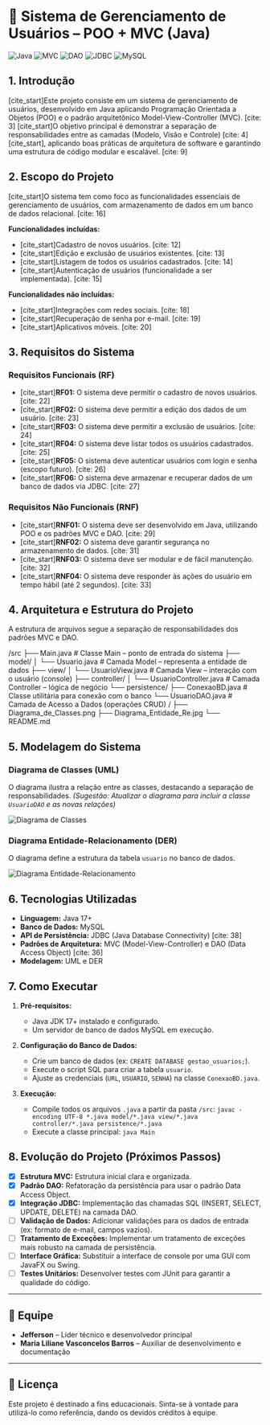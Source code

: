 # 📂 Sistema de Gerenciamento de Usuários – POO + MVC (Java)

![Java](https://img.shields.io/badge/Java-17%2B-blue?style=for-the-badge&logo=java)
![MVC](https://img.shields.io/badge/Pattern-MVC-orange?style=for-the-badge)
![DAO](https://img.shields.io/badge/Pattern-DAO-blueviolet?style=for-the-badge)
![JDBC](https://img.shields.io/badge/Database-JDBC-red?style=for-the-badge)
![MySQL](https://img.shields.io/badge/SGBD-MySQL-blue?style=for-the-badge&logo=mysql)

## 1. Introdução

[cite_start]Este projeto consiste em um sistema de gerenciamento de usuários, desenvolvido em Java aplicando Programação Orientada a Objetos (POO) e o padrão arquitetônico Model-View-Controller (MVC). [cite: 3] [cite_start]O objetivo principal é demonstrar a separação de responsabilidades entre as camadas (Modelo, Visão e Controle) [cite: 4][cite_start], aplicando boas práticas de arquitetura de software e garantindo uma estrutura de código modular e escalável. [cite: 9]

## 2. Escopo do Projeto

[cite_start]O sistema tem como foco as funcionalidades essenciais de gerenciamento de usuários, com armazenamento de dados em um banco de dados relacional. [cite: 16]

**Funcionalidades incluídas:**
* [cite_start]Cadastro de novos usuários. [cite: 12]
* [cite_start]Edição e exclusão de usuários existentes. [cite: 13]
* [cite_start]Listagem de todos os usuários cadastrados. [cite: 14]
* [cite_start]Autenticação de usuários (funcionalidade a ser implementada). [cite: 15]

**Funcionalidades não incluídas:**
* [cite_start]Integrações com redes sociais. [cite: 18]
* [cite_start]Recuperação de senha por e-mail. [cite: 19]
* [cite_start]Aplicativos móveis. [cite: 20]

## 3. Requisitos do Sistema

### Requisitos Funcionais (RF)
* [cite_start]**RF01:** O sistema deve permitir o cadastro de novos usuários. [cite: 22]
* [cite_start]**RF02:** O sistema deve permitir a edição dos dados de um usuário. [cite: 23]
* [cite_start]**RF03:** O sistema deve permitir a exclusão de usuários. [cite: 24]
* [cite_start]**RF04:** O sistema deve listar todos os usuários cadastrados. [cite: 25]
* [cite_start]**RF05:** O sistema deve autenticar usuários com login e senha (escopo futuro). [cite: 26]
* [cite_start]**RF06:** O sistema deve armazenar e recuperar dados de um banco de dados via JDBC. [cite: 27]

### Requisitos Não Funcionais (RNF)
* [cite_start]**RNF01:** O sistema deve ser desenvolvido em Java, utilizando POO e os padrões MVC e DAO. [cite: 29]
* [cite_start]**RNF02:** O sistema deve garantir segurança no armazenamento de dados. [cite: 31]
* [cite_start]**RNF03:** O sistema deve ser modular e de fácil manutenção. [cite: 32]
* [cite_start]**RNF04:** O sistema deve responder às ações do usuário em tempo hábil (até 2 segundos). [cite: 33]

## 4. Arquitetura e Estrutura do Projeto

A estrutura de arquivos segue a separação de responsabilidades dos padrões MVC e DAO.

/src
├── Main.java               # Classe Main – ponto de entrada do sistema
├── model/
│   └── Usuario.java        # Camada Model – representa a entidade de dados
├── view/
│   └── UsuarioView.java    # Camada View – interação com o usuário (console)
├── controller/
│   └── UsuarioController.java # Camada Controller – lógica de negócio
└── persistence/
├── ConexaoBD.java      # Classe utilitária para conexão com o banco
└── UsuarioDAO.java     # Camada de Acesso a Dados (operações CRUD)
/
├── Diagrama_de_Classes.png
├── Diagrama_Entidade_Re.jpg
└── README.md

## 5. Modelagem do Sistema

### Diagrama de Classes (UML)
O diagrama ilustra a relação entre as classes, destacando a separação de responsabilidades.
*(Sugestão: Atualizar o diagrama para incluir a classe `UsuarioDAO` e as novas relações)*

![Diagrama de Classes](./Diagrama_20de_20Classes.png)

### Diagrama Entidade-Relacionamento (DER)
O diagrama define a estrutura da tabela `usuario` no banco de dados.

![Diagrama Entidade-Relacionamento](./Diagrama_20Entidade_Re.jpg)


## 6. Tecnologias Utilizadas
* **Linguagem:** Java 17+
* **Banco de Dados:** MySQL
* **API de Persistência:** JDBC (Java Database Connectivity) [cite: 38]
* **Padrões de Arquitetura:** MVC (Model-View-Controller) e DAO (Data Access Object) [cite: 36]
* **Modelagem:** UML e DER

## 7. Como Executar

1.  **Pré-requisitos:**
    * Java JDK 17+ instalado e configurado.
    * Um servidor de banco de dados MySQL em execução.

2.  **Configuração do Banco de Dados:**
    * Crie um banco de dados (ex: `CREATE DATABASE gestao_usuarios;`).
    * Execute o script SQL para criar a tabela `usuario`.
    * Ajuste as credenciais (`URL`, `USUARIO`, `SENHA`) na classe `ConexaoBD.java`.

3.  **Execução:**
    * Compile todos os arquivos `.java` a partir da pasta `/src`: `javac -encoding UTF-8 *.java model/*.java view/*.java controller/*.java persistence/*.java`
    * Execute a classe principal: `java Main`

## 8. Evolução do Projeto (Próximos Passos)

* [x] **Estrutura MVC:** Estrutura inicial clara e organizada.
* [x] **Padrão DAO:** Refatoração da persistência para usar o padrão Data Access Object.
* [x] **Integração JDBC:** Implementação das chamadas SQL (INSERT, SELECT, UPDATE, DELETE) na camada DAO.
* [ ] **Validação de Dados:** Adicionar validações para os dados de entrada (ex: formato de e-mail, campos vazios).
* [ ] **Tratamento de Exceções:** Implementar um tratamento de exceções mais robusto na camada de persistência.
* [ ] **Interface Gráfica:** Substituir a interface de console por uma GUI com JavaFX ou Swing.
* [ ] **Testes Unitários:** Desenvolver testes com JUnit para garantir a qualidade do código.

---

## 👥 Equipe

* **Jefferson** – Líder técnico e desenvolvedor principal
* **Maria Liliane Vasconcelos Barros** – Auxiliar de desenvolvimento e documentação

---

## 📜 Licença

Este projeto é destinado a fins educacionais. Sinta-se à vontade para utilizá-lo como referência, dando os devidos créditos à equipe.